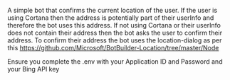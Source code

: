 A simple bot that confirms the current location of the user.
If the user is using Cortana then the address is potentially part of their userInfo and therefore the bot uses this address. 
If not using Cortana or their userInfo does not contain their address then the bot asks the user to confirm their address. To confirm
their address the bot uses the location-dialog as per this https://github.com/Microsoft/BotBuilder-Location/tree/master/Node 

Ensure you complete the .env with your Application ID and Password and your Bing API key
